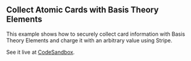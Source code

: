 ## Collect Atomic Cards with Basis Theory Elements


This example shows how to securely collect card information with Basis Theory Elements
and charge it with an arbitrary value using Stripe.

See it live at [CodeSandbox](https://codesandbox.io/embed/github/Basis-Theory/basis-theory-js-examples/tree/master/collect-atomic-cards-with-elements?module=/public/index.html,/public/index.js,/api.js).

